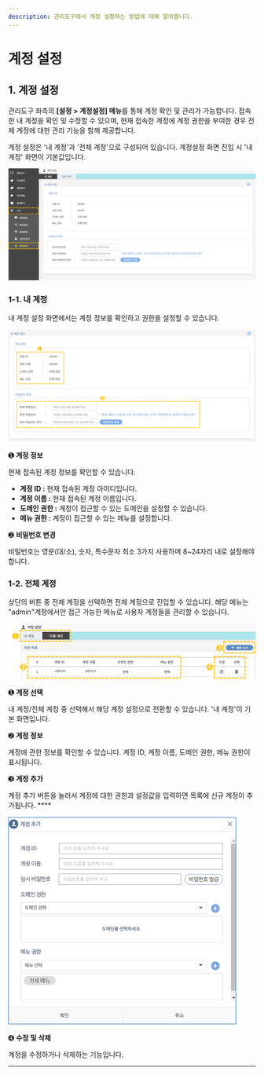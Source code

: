 ```yaml
---
description: 관리도구에서 계정 설정하는 방법에 대해 알아봅니다.
---
```


# 계정 설정

## 1. 계정 설정

관리도구 좌측의 **\[설정 > 계정설정] 메뉴**를 통해 계정 확인 및 관리가 가능합니다. 접속한 내 계정을 확인 및 수정할 수 있으며, 현재 접속한 계정에 계정 권한을 부여한 경우 전체 계정에 대한 관리 기능을 함께 제공합니다.

계정 설정은 '내 계정'과 '전체 계정'으로 구성되어 있습니다. 계정설정 화면 진입 시 '내 계정' 화면이 기본값입니다.&#x20;

![계정 설정 경로 ](<../.gitbook/assets/1.계정설정 경로.png>)

### 1-1. 내 계정

내 계정 설정 화면에서는 계정 정보를 확인하고 권한을 설정할 수 있습니다.         &#x20;

![내 계정 설정 화면   ](<../.gitbook/assets/2.내 계정.png>)

➊ **계정 정보**&#x20;

현재 접속된 계정 정보를 확인할 수 있습니다. &#x20;

* **계정 ID :** 현재 접속된 계정 아이디입니다.
* **계정 이름 :** 현재 접속된 계정 이름입니다.
* **도메인 권한 :** 계정이 접근할 수 있는 도메인을 설정할 수 있습니다. &#x20;
* **메뉴 권한 :** 계정이 접근할 수 있는 메뉴를 설정합니다.

&#x20;                   &#x20;

➋ **비밀번호 변경**&#x20;

비밀번호는 영문(대/소), 숫자, 특수문자 최소 3가지 사용하며 8\~24자리 내로 설정해야 합니다.



### 1-2. 전체 계정

상단의 버튼 중 전체 계정을 선택하면 전체 계정으로 진입할 수 있습니다. 해당 메뉴는 "admin"계정에서만 접근 가능한 메뉴로 사용자 계정들을 관리할 수 있습니다.

![전체 계정 설정 화면   ](../.gitbook/assets/3.전체계정.png)

➊ **계정 선택**&#x20;

내 계정/전체 계정 중 선택해서 해당 계정 설정으로 전환할 수 있습니다. '내 계정'이 기본 화면입니다.



➋ **계정 정보**&#x20;

계정에 관한 정보를 확인할 수 있습니다. 계정 ID, 계정 이름, 도메인 권한, 메뉴 권한이 표시됩니다.



➌ **계정 추가**

계정 추가 버튼을 눌러서 계정에 대한 권한과 설정값을 입력하면 목록에 신규 계정이 추가됩니다.   ****  &#x20;

![계정 추가 창 ](<../.gitbook/assets/4.계정 설정창.png>)

➍ **수정 및 삭제**

계정을 수정하거나 삭제하는 기능입니다. &#x20;

****
